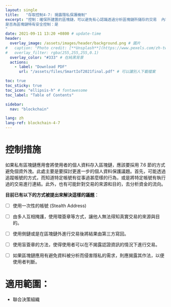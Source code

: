 ```yaml
---
layout: single
title:   "存取控制4-7: 揭露隱私保護機制"
excerpt: "控制：確保所建置的區塊鏈，可以避免有心認識透過分析區塊鏈所儲存的交易  內容而侵害使用者隱私。<br><br>
是否為區塊鏈特有安全控制：是
" 
date: 2021-09-11 13:20 +0800 # update-time
header:
  overlay_image: /assets/images/header/background.png # 圖片
#   caption: "Photo credit: [**Unsplash**](https://www.pexels.com/zh-tw/search/earth/)" # 可以表示圖片來源
#   overlay_filter: rgba(255,255,255,0.1)
  overlay_color: "#333" # 在純黑背景
  actions:
    - label: "Download PDF"
      url: "/assets/files/SmartIoT2021final.pdf" # 可以讓別人下載檔案

toc: true
toc_sticky: true
toc_icon: "ellipsis-h" # fontawesome
toc_label: "Table of Contents"

sidebar:
  nav: "blockchain"

lang: zh
lang-ref: blockchain-4-7
---
```



# 控制措施
如果私有區塊鏈應用會將使用者的個人資料存入區塊鏈，應該要採用 7.6 節的方式避免個資外洩。此處主要是要探討更進一步的個人資料保護議題。首先，可能透過追蹤帳號的方式，而知道特定帳號有從事過甚麼樣的行為，或是將特定帳號有執行過的交易進行連結。此外，也有可能針對交易的來源和目的，去分析資金的流向。

**目前已有以下的方式被提出來解決這樣的議題**：
- [ ] 使用一次性的帳號 (Stealth Address)
- [ ] 由多人互相掩護，使用環簽章等方式，讓他人無法得知真實交易的來源與目的。
- [ ] 使用側鏈或是在區塊鏈外進行交易後將結果由第三方寫回。
- [ ] 使用盲簽章的方法，使得使用者可以在不揭露認證資訊的情況下進行交易。
- [ ] 如果區塊鏈應用有避免資料被分析而侵害隱私的需求，則應揭露其作法，以便使用者判斷。


# 適用範圍：
- 聯合決策組織

